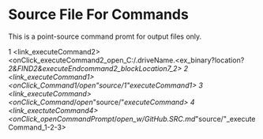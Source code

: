 Source File For Commands
===========

This is a point-source command promt for output files only.

<executeCommands>


1 <link_executeCommand2>
<onClick_executeCommand2_open_C:/.driveName.<ex_binary?location?_2&FIND2&_executeEndcommand2_blockLocation7_2>
2 <link_executeCommand1>
<onClick_Command1_/_open_"source/1"_executeCommand1>
3 <link_executeCommand_>
<onClick_Command_/_open_"source/"_executeCommand>
4 <link_exectuteCommand4>
<onClick_openCommandPrompt_/_open_w/GitHub.SRC.md_"source/"_executeCommand_1-2-3>


